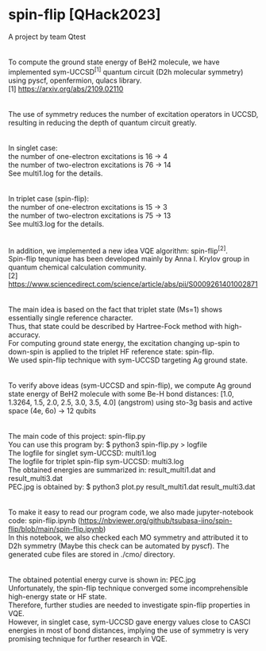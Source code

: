 # spin-flip [QHack2023]
A project by team Qtest<br>
<br>
<br>
To compute the ground state energy of BeH2 molecule, we have implemented sym-UCCSD<sup>[1]</sup> quantum circuit (D2h molecular symmetry) using pyscf, openfermion, qulacs library.<br>
[1] https://arxiv.org/abs/2109.02110<br>
<br>
<br>
The use of symmetry reduces the number of excitation operators in UCCSD, resulting in reducing the depth of quantum circuit greatly.<br>
<br>
<br>
In singlet case:<br>
the number of one-electron excitations is 16 -> 4<br>
the number of two-electron excitations is 76 -> 14<br>
See multi1.log for the details.<br>
<br>
<br>
In triplet case (spin-flip):<br>
the number of one-electron excitations is 15 -> 3<br>
the number of two-electron excitations is 75 -> 13<br>
See multi3.log for the details.<br>
<br>
<br>
In addition, we implemented a new idea VQE algorithm: spin-flip<sup>[2]</sup>.<br>
Spin-flip tequnique has been developed mainly by Anna I. Krylov group in quantum chemical calculation community.<br>
[2] https://www.sciencedirect.com/science/article/abs/pii/S0009261401002871<br>
<br>
<br>
The main idea is based on the fact that triplet state (Ms=1) shows essentially single reference character.<br>
Thus, that state could be described by Hartree-Fock method with high-accuracy.<br>
For computing ground state energy, the excitation changing up-spin to down-spin is applied to the triplet HF reference state: spin-flip.<br>
We used spin-flip technique with sym-UCCSD targeting Ag ground state.<br>
<br>
<br>
To verify above ideas (sym-UCCSD and spin-flip), we compute Ag ground state energy of BeH2 molecule with some Be-H bond distances: [1.0, 1.3264, 1.5, 2.0, 2.5, 3.0, 3.5, 4.0] (angstrom) using sto-3g basis and active space (4e, 6o) -> 12 qubits<br>
<br>
<br>
The main code of this project: spin-flip.py<br>
You can use this program by: \$ python3 spin-flip.py > logfile<br>
The logfile for singlet sym-UCCSD: multi1.log<br>
The logfile for triplet spin-flip sym-UCCSD: multi3.log<br>
The obtained energies are summarized in: result_multi1.dat and result_multi3.dat<br>
PEC.jpg is obtained by: \$ python3 plot.py result_multi1.dat result_multi3.dat<br>
<br>
<br>
To make it easy to read our program code, we also made jupyter-notebook code: spin-flip.ipynb (https://nbviewer.org/github/tsubasa-iino/spin-flip/blob/main/spin-flip.ipynb)<br>
In this notebook, we also checked each MO symmetry and attributed it to D2h symmetry (Maybe this check can be automated by pyscf). The generated cube files are stored in ./cmo/ directory.<br>
<br>
<br>
The obtained potential energy curve is shown in: PEC.jpg<br>
Unfortunately, the spin-flip technique converged some incomprehensible high-energy state or HF state.<br>
Therefore, further studies are needed to investigate spin-flip properties in VQE.<br>
However, in singlet case, sym-UCCSD gave energy values close to CASCI energies in most of bond distances, implying the use of symmetry is very promising technique for further research in VQE.<br>
